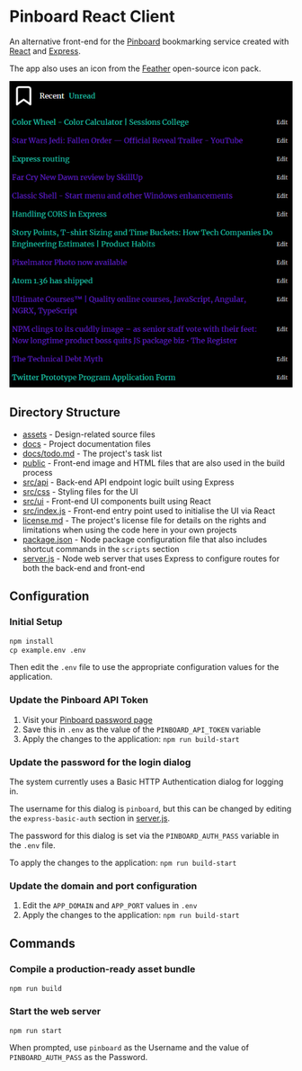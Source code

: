 # Pinboard React Client

An alternative front-end for the [Pinboard](https://pinboard.in/) bookmarking service created with [React](https://reactjs.org/) and [Express](https://expressjs.com/).

The app also uses an icon from the [Feather](https://feathericons.com/) open-source icon pack.

![Screenshot of application](screenshot.png)

## Directory Structure

- [assets](assets/) - Design-related source files
- [docs](docs/) - Project documentation files
- [docs/todo.md](docs/todo.md) - The project's task list
- [public](public/) - Front-end image and HTML files that are also used in the build process
- [src/api](src/api/) - Back-end API endpoint logic built using Express
- [src/css](src/css/) - Styling files for the UI
- [src/ui](src/ui/) - Front-end UI components built using React
- [src/index.js](src/index.js) - Front-end entry point used to initialise the UI via React
- [license.md](license.md) - The project's license file for details on the rights and limitations when using the code here in your own projects
- [package.json](package.json) - Node package configuration file that also includes shortcut commands in the `scripts` section
- [server.js](server.js) - Node web server that uses Express to configure routes for both the back-end and front-end

## Configuration

### Initial Setup

```
npm install
cp example.env .env
```

Then edit the `.env` file to use the appropriate configuration values for the application.

### Update the Pinboard API Token

1. Visit your [Pinboard password page](https://pinboard.in/settings/password)
2. Save this in `.env` as the value of the `PINBOARD_API_TOKEN` variable
3. Apply the changes to the application: `npm run build-start`

### Update the password for the login dialog

The system currently uses a Basic HTTP Authentication dialog for logging in.

The username for this dialog is `pinboard`, but this can be changed by editing the `express-basic-auth` section in [server.js](server.js).

The password for this dialog is set via the `PINBOARD_AUTH_PASS` variable in the `.env` file.

To apply the changes to the application: `npm run build-start`

### Update the domain and port configuration

1. Edit the `APP_DOMAIN` and `APP_PORT` values in `.env`
2. Apply the changes to the application: `npm run build-start`

## Commands

### Compile a production-ready asset bundle

```
npm run build
```

### Start the web server

```
npm run start
```

When prompted, use `pinboard` as the Username and the value of `PINBOARD_AUTH_PASS` as the Password.
